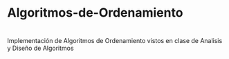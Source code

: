 # Algoritmos-de-Ordenamiento

#
Implementación de Algoritmos de Ordenamiento vistos en clase de Analisis y Diseño de Algoritmos

